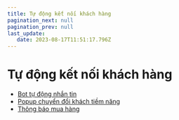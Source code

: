 ```yaml
---
title: Tự động kết nối khách hàng
pagination_next: null
pagination_prev: null
last_update:
   date: 2023-08-17T11:51:17.796Z
---
```

# Tự động kết nối khách hàng
* [Bot tự động nhắn tin](/50-tu-dong-ket-noi-khach-hang/1.-bot-tu-dong-nhan-tin.md)
* [Popup chuyển đổi khách tiềm năng](/50-tu-dong-ket-noi-khach-hang/3.-popup-chuyen-doi-khach-tiem-nang.md)
* [Thông báo mua hàng](/50-tu-dong-ket-noi-khach-hang/4.-thong-bao-mua-hang.md)